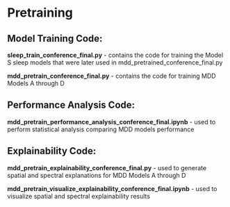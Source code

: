 # Pretraining

## Model Training Code:

**sleep_train_conference_final.py** - contains the code for training the Model S sleep models that were later used in mdd_pretrained_conference_final.py

**mdd_pretrain_conference_final.py** - contains the code for training MDD Models A through D

## Performance Analysis Code:

**mdd_pretrain_performance_analysis_conference_final.ipynb** - used to perform statistical analysis comparing MDD models performance

## Explainability Code:

**mdd_pretrain_explainability_conference_final.py** - used to generate spatial and spectral explanations for MDD Models A through D

**mdd_pretrain_visualize_explainability_conference_final.ipynb** - used to visualize spatial and spectral explainability results
